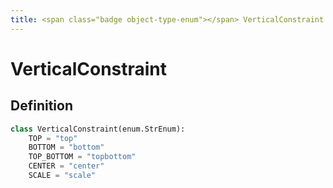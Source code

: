```yaml
---
title: <span class="badge object-type-enum"></span> VerticalConstraint
---
```

# <span class="badge object-type-enum"></span> VerticalConstraint

## Definition

```python
class VerticalConstraint(enum.StrEnum):
    TOP = "top"
    BOTTOM = "bottom"
    TOP_BOTTOM = "topbottom"
    CENTER = "center"
    SCALE = "scale"
```
